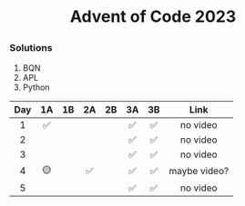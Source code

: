 # <p align="center">Advent of Code 2023</p>
### Solutions

1. BQN
2. APL
3. Python

|  Day  |  1A   |  1B   |  2A   |  2B   |  3A   |  3B   |     Link     |
| :---: | :---: | :---: | :---: | :---: | :---: | :---: | :----------: |
|   1   |   ✅   |       |       |       |   ✅   |   ✅   |   no video   |
|   2   |       |       |       |       |   ✅   |   ✅   |   no video   |
|   3   |       |       |       |       |   ✅   |   ✅   |   no video   |
|   4   |   🟡   |       |   ✅   |       |   ✅   |   ✅   | maybe video? |
|   5   |       |       |       |       |   ✅   |   ✅   |   no video   |
